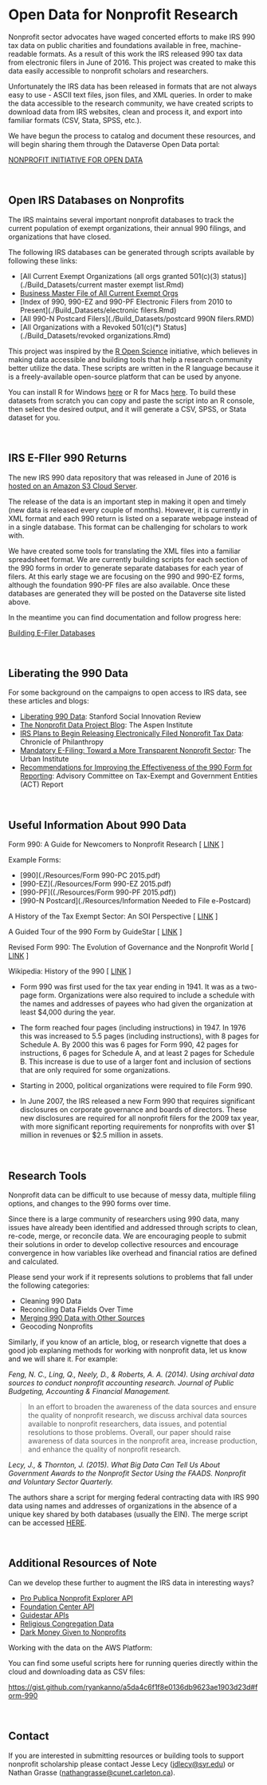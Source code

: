 # Open Data for Nonprofit Research

Nonprofit sector advocates have waged concerted efforts to make IRS 990 tax data on public charities and foundations available in free, machine-readable formats. As a result of this work the IRS released 990 tax data from electronic filers in June of 2016. This project was created to make this data easily accessible to nonprofit scholars and researchers. 

Unfortunately the IRS data has been released in formats that are not always easy to use - ASCII text files, json files, and XML queries. In order to make the data accessible to the research community, we have created scripts to download data from IRS websites, clean and process it, and export into familiar formats (CSV, Stata, SPSS, etc.).

We have begun the process to catalog and document these resources, and will begin sharing them through the Dataverse Open Data portal:

[NONPROFIT INITIATIVE FOR OPEN DATA](https://dataverse.harvard.edu/dataverse/NIOD)

<br>

## Open IRS Databases on Nonprofits

The IRS maintains several important nonprofit databases to track the current population of exempt organizations, their annual 990 filings, and organizations that have closed. 

The following IRS databases can be generated through scripts available by following these links:

* [All Current Exempt Organizations (all orgs granted 501(c)(3) status)](./Build_Datasets/current master exempt list.Rmd)
* [Business Master File of All Current Exempt Orgs](./Build_Datasets/master_exempt_list_w_ntee.Rmd)
* [Index of 990, 990-EZ and 990-PF Electronic Filers from 2010 to Present](./Build_Datasets/electronic filers.Rmd)
* [All 990-N Postcard Filers](./Build_Datasets/postcard 990N filers.RMD) 
* [All Organizations with a Revoked 501(c)(*) Status](./Build_Datasets/revoked organizations.Rmd)

This project was inspired by the [R Open Science](https://ropensci.org/) initiative, which believes in making data accessible and building tools that help a research community better utilize the data. These scripts are written in the R language because it is a freely-available open-source platform that can be used by anyone. 

You can install R for Windows [here](https://cran.r-project.org/bin/windows/base/) or R for Macs [here](https://cran.r-project.org/bin/macosx/). To build these datasets from scratch you can copy and paste the script into an R console, then select the desired output, and it will generate a CSV, SPSS, or Stata dataset for you.

<br>

## IRS E-FIler 990 Returns

The new IRS 990 data repository that was released in June of 2016 is [hosted on an Amazon S3 Cloud Server](https://aws.amazon.com/public-data-sets/irs-990/). 

The release of the data is an important step in making it open and timely (new data is released every couple of months). However, it is currently in XML format and each 990 return is listed on a separate webpage instead of in a single database. This format can be challenging for scholars to work with.

We have created some tools for translating the XML files into a familiar spreadsheet format. We are currently building scripts for each section of the 990 forms in order to generate separate databases for each year of filers. At this early stage we are focusing on the 990 and 990-EZ forms, although the foundation 990-PF files are also available. Once these databases are generated they will be posted on the Dataverse site listed above.

In the meantime you can find documentation and follow progress here:

[Building E-Filer Databases](https://github.com/lecy/Open-Data-for-Nonprofit-Research/blob/master/E-FILERS.md)


<br>



## Liberating the 990 Data

For some background on the campaigns to open access to IRS data, see these articles and blogs:

* [Liberating 990 Data](http://ssir.org/articles/entry/liberating_990_data): Stanford Social Innovation Review
* [The Nonprofit Data Project Blog](https://www.aspeninstitute.org/programs/program-on-philanthropy-and-social-innovation-psi/nonprofit-data-project-updates/): The Aspen Institute
* [IRS Plans to Begin Releasing Electronically Filed Nonprofit Tax Data](https://philanthropy.com/article/IRS-Plans-to-Begin-Releasing/231265): Chronicle of Philanthropy
* [Mandatory E-Filing: Toward a More Transparent Nonprofit Sector](http://www.urban.org/research/publication/mandatory-e-filing-toward-more-transparent-nonprofit-sector): The Urban Institute
* [Recommendations for Improving the Effectiveness of the 990 Form for Reporting](https://github.com/lecy/Open-Data-for-Nonprofit-Research/blob/master/Resources/IRS%20ACT%20Report%202015.pdf): Advisory Committee on Tax-Exempt and Government Entities (ACT) Report


<br>



## Useful Information About 990 Data

Form 990: A Guide for Newcomers to Nonprofit Research [ [LINK](http://blog.boardsource.org/blog/author/chris-thompson-ph-d-director-of-research-and-evaluation-boardsource) ]

Example Forms:

* [990](./Resources/Form 990-PC 2015.pdf)
* [990-EZ](./Resources/Form 990-EZ 2015.pdf)
* [990-PF]((./Resources/Form 990-PF 2015.pdf))
* [990-N Postcard](./Resources/Information Needed to File e-Postcard)

A History of the Tax Exempt Sector: An SOI Perspective [ [LINK](https://www.irs.gov/pub/irs-soi/tehistory.pdf) ]

A Guided Tour of the 990 Form by GuideStar [ [LINK](https://www.guidestar.org/ViewCmsFile.aspx?ContentID=4208) ]

Revised Form 990: The Evolution of Governance and the Nonprofit World [ [LINK](http://www.thetaxadviser.com/issues/2009/aug/revisedform990theevolutionofgovernanceandthenonprofitworld.html) ]

Wikipedia: History of the 990 [ [LINK](https://en.wikipedia.org/wiki/Form_990#History) ]

* Form 990 was first used for the tax year ending in 1941. It was as a two-page form. Organizations were also required to include a schedule with the names and addresses of payees who had given the organization at least $4,000 during the year.

* The form reached four pages (including instructions) in 1947. In 1976 this was increased to 5.5 pages (including instructions), with 8 pages for Schedule A. By 2000 this was 6 pages for Form 990, 42 pages for instructions, 6 pages for Schedule A, and at least 2 pages for Schedule B. This increase is due to use of a larger font and inclusion of sections that are only required for some organizations.

* Starting in 2000, political organizations were required to file Form 990.

* In June 2007, the IRS released a new Form 990 that requires significant disclosures on corporate governance and boards of directors. These new disclosures are required for all nonprofit filers for the 2009 tax year, with more significant reporting requirements for nonprofits with over $1 million in revenues or $2.5 million in assets.

<br>



## Research Tools

Nonprofit data can be difficult to use because of messy data, multiple filing options, and changes to the 990 forms over time. 

Since there is a large community of researchers using 990 data, many issues have already been identified and addressed through scripts to clean, re-code, merge, or reconcile data. We are encouraging people to submit their solutions in order to develop collective resources and encourage convergence in how variables like overhead and financial ratios are defined and calculated. 

Please send your work if it represents solutions to problems that fall under the following categories: 

* Cleaning 990 Data
* Reconciling Data Fields Over Time
* [Merging 990 Data with Other Sources](https://gist.github.com/lecy/0aa782a873cd174573f32d243233ca5b)
* Geocoding Nonprofits


Similarly, if you know of an article, blog, or research vignette that does a good job explaning methods for working with nonprofit data, let us know and we will share it. For example:

*Feng, N. C., Ling, Q., Neely, D., & Roberts, A. A. (2014). Using archival data sources to conduct nonprofit accounting research. Journal of Public Budgeting, Accounting & Financial Management.*

> In an effort to broaden the awareness of the data sources and ensure the quality of nonprofit research, we discuss archival data sources available to nonprofit researchers, data issues, and potential resolutions to those problems. Overall, our paper should raise awareness of data sources in the nonprofit area, increase production, and enhance the quality of nonprofit research.

*Lecy, J., & Thornton, J. (2015). What Big Data Can Tell Us About Government Awards to the Nonprofit Sector Using the FAADS. Nonprofit and Voluntary Sector Quarterly.*

The authors share a script for merging federal contracting data with IRS 990 data using names and addresses of organizations in the absence of a unique key shared by both databases (usually the EIN). The merge script can be accessed [HERE](https://github.com/lecy/FAADS-NCCS-Crosswalk/blob/master/README.md). 


<br>


## Additional Resources of Note 

Can we develop these further to augment the IRS data in interesting ways?

* [Pro Publica Nonprofit Explorer API](https://www.propublica.org/nerds/item/announcing-the-nonprofit-explorer-api)
* [Foundation Center API](http://data.foundationcenter.org/about.html)
* [Guidestar APIs](https://community.guidestar.org/groups/developer)
* [Religious Congregation Data](http://www.thearda.com/archive/browse.asp)
* [Dark Money Given to Nonprofits](http://www.opensecrets.org/dark-money/explore-our-reports.php)

Working with the data on the AWS Platform:

You can find some useful scripts here for running queries directly within the cloud and downloading data as CSV files:

https://gist.github.com/ryankanno/a5da4c6f1f8e0136db9623ae1903d23d#form-990

<br>




## Contact

If you are interested in submitting resources or building tools to support nonprofit scholarship please contact Jesse Lecy (jdlecy@syr.edu) or Nathan Grasse (nathangrasse@cunet.carleton.ca). 
